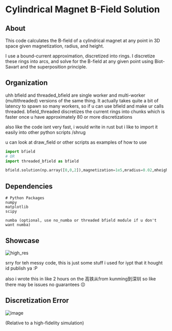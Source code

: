 # Cylindrical Magnet B-Field Solution

## About
This code calculates the B-field of a cylindrical magnet at any point in 3D space given magnetization, radius, and height.

I use a bound-current approximation, discretized into rings. I discretize these rings into arcs, and solve for the B-field at any given point using Biot-Savart and the superposition principle.

## Organization
uhh bfield and threaded_bfield are single worker and multi-worker (multithreaded) versions of the same thing.
It actually takes quite a bit of latency to spawn so many workers, so if u can use bfield and make ur calls threaded. bfield_threaded discretizes the current rings into chunks which is faster once u have approximately 80 or more discretizations

also like the code isnt very fast, i would write in rust but i like to import it easily into other python scripts /shrug

u can look at draw_field or other scripts as examples of how to use

```python
import bfield
# OR
import threaded_bfield as bfield

bfield.solution(np.array([0,0,2]),magnetization=1e5,mradius=0.02,mheight=0.01,accuracy=[80,80])
```
## Dependencies
```
# Python Packages
numpy
matplotlib
scipy

numba (optional, use no_numba or threaded bfield module if u don't want numba)
```


## Showcase
![high_res](https://github.com/user-attachments/assets/0909a81f-3f80-4827-82ce-33d3d0b28551)



srry for teh messy code, this is just some stuff i used for iypt that it hought id publish ya :P

also i wrote this in like 2 hours on the 高铁从from kunming到深圳 so like there may be issues no guarantees :pensive:


## Discretization Error
![image](https://github.com/user-attachments/assets/36084e8a-2e6b-4ba3-ad53-65e1e9c4030a)

(Relative to a high-fidelity simulation)
